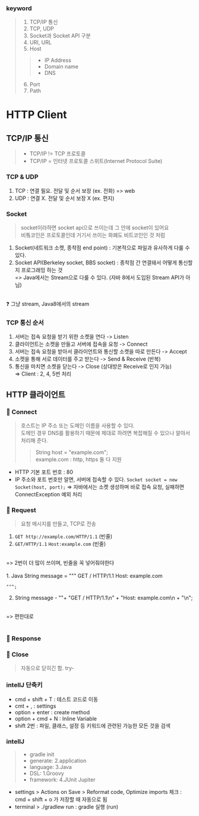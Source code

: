 ### keyword
> 1. TCP/IP 통신
> 2. TCP, UDP
> 3. Socket과 Socket API 구분
> 4. URI, URL
> 5. Host
>>  - IP Address
>>  - Domain name
>>  - DNS
> 6. Port
> 7. Path

# HTTP Client

## TCP/IP 통신
> - TCP/IP != TCP 프로토콜 <br>
> - TCP/IP = 인터넷 프로토콜 스위트(Internet Protocol Suite)

### TCP & UDP
1. TCP : 연결 필요. 전달 및 순서 보장 (ex. 전화) => web
2. UDP : 연결 X. 전달 및 순서 보장 X (ex. 편지)

### Socket
> socket이라하면 socket api으로 쓰이는데 그 안에 socket이 있어요 <br>
> 비틐코인은 프로토콜인데 거기서 쓰이는 화폐도 비트코인인 것 처럼
1. Socket(네트워크 소켓, 종착점 end point) : 기본적으로 파일과 유사하게 다룰 수 있다. 
2. Socket API(Berkeley socket, BBS socket) : 종착점 간 연결돼서 어떻게 통신할지 프로그래밍 하는 것 <br>
=> Java에서는 Stream으로 다룰 수 있다. (자바 8에서 도입된 Stream API가 아님)
<br>
❓ 그냥 stream, Java8에서의 stream

### TCP 통신 순서
1. 서버는 접속 요청을 받기 위한 소켓을 연다 -> Listen
2. 클라이언트는 소켓을 만들고 서버에 접속을 요청 -> Connect
3. 서버는 접속 요청을 받아서 클라이언트와 통신할 소켓을 따로 만든다 -> Accept
4. 소켓을 통해 서로 데이터를 주고 받는다 -> Send & Receive (반복)
5. 통신을 마치면 소켓을 닫는다 -> Close (상대방은 Receive로 인지 가능) <br>
=> Client : 2, 4, 5번 처리

## HTTP 클라이언트
### 🍊 Connect
> 호스트는 IP 주소 또는 도메인 이름을 사용할 수 있다. <br>
> 도메인 경우 DNS를 활용하기 때문에 제대로 하려면 복잡해질 수 있으나 알아서 처리해 준다. <br>
>> String host = "example.com"; <br>
>> example.com : http, https 둘 다 지원

- HTTP 기본 포트 번호 : 80
- IP 주소와 포트 번호만 알면, 서버에 접속할 수 있다.
  ` Socket socket = new Socket(host, port); `
=> 자바에서는 소켓 생성하며 바로 접속 요청, 실패하면 ConnectException 예외 처리


### 🍊 Request
> 요청 메시지를 만들고, TCP로 전송

1. `GET http://example.com/HTTP/1.1`
    (빈줄)
2. `GET/HTTP/1.1`
   `Host:example.com`
    (빈줄)
<br>
=> 2번이 더 많이 쓰이며, 빈줄을 꼭 넣어줘야한다 <br>
<br>
1. Java
  String message = """
    GET / HTTP/1.1
    Host: example.com

    """;
2. String message - ""+
    "GET / HTTP/1.1\n" + 
    "Host: example.com\n +
    "\n";
<br>
=> 편한대로<br>
<br>

### 🍊 Response

### 🍊 Close
> 자동으로 닫히긴 함.
> try-




### intellJ 단축키
- cmd + shift + T : 테스트 코드로 이동
- cmt + , : settings
- option + enter : create method
- option + cmd + N : Inline Variable
- shift 2번 : 파일, 클래스, 설정 등 키워드에 관련된 가능한 모든 것을 검색


### intellJ
> - gradle init
> - generate: 2.application <br>
> - language: 3.Java <br>
> - DSL: 1.Groovy <br>
> - framework: 4.JUnit Jupiter
- settings > Actions on Save > Reformat code, Optimize imports 체크 : cmd + shift + o 가 저장할 때 자동으로 됨 
- terminal > ./gradlew run : gradle 실행 (run)